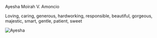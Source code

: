 <!DOCTYPE html>
<html>
<head> Ayesha Moirah V. Amoncio </head>
<body>
<p> Loving, caring, generous, hardworking, responsible, beautiful, gorgeous, majestic, smart, gentle, patient, sweet </p>
<img src="https://i.ibb.co/Phjjk3X/Ayesha.jpg" alt="Ayesha" border="0" alt= "Ayesha">
</body>
</html>
